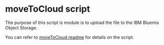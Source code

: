 
# moveToCloud script
The purpose of this script is module is to upload the file to the IBM Bluemix Object Storage. 

You can refer to [moveToCloud readme](https://github.com/arunwagle/DemoRepo/blob/master/clients/Mizuho/Reporting/src/main/bin/scripts/moveToCloud/moveToCloud_readme.html) for details on the script.
